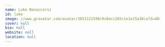 ```yaml
---
name: Luke Bonaccorsi
id: luke
image: //www.gravatar.com/avatar/3652123198c9c0acc205c1e1e15a38ca?d=404&s=250
cover: null
bio: null
website: null
location: null
---
```

